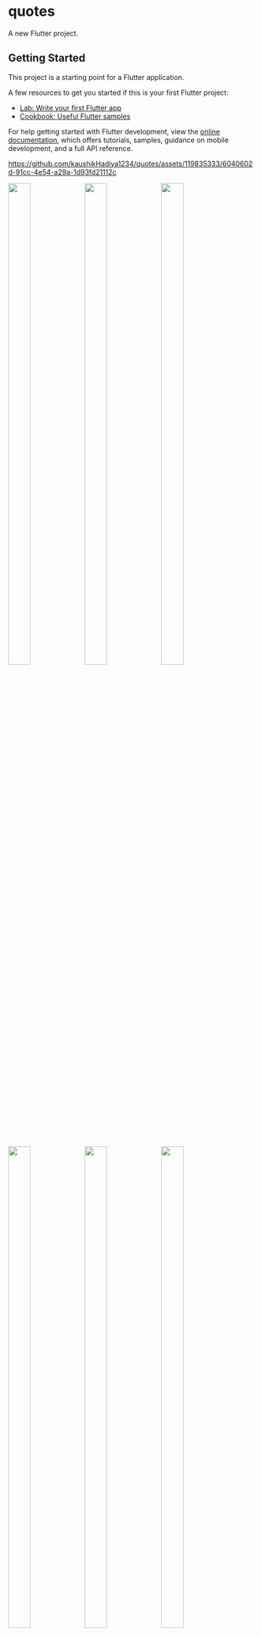 # quotes

A new Flutter project.

## Getting Started

This project is a starting point for a Flutter application.

A few resources to get you started if this is your first Flutter project:

- [Lab: Write your first Flutter app](https://docs.flutter.dev/get-started/codelab)
- [Cookbook: Useful Flutter samples](https://docs.flutter.dev/cookbook)

For help getting started with Flutter development, view the
[online documentation](https://docs.flutter.dev/), which offers tutorials,
samples, guidance on mobile development, and a full API reference.

<p>



https://github.com/kaushikHadiya1234/quotes/assets/119835333/6040602d-91cc-4e54-a29a-1d93fd21112c






<img src="https://github.com/kaushikHadiya1234/quotes/assets/119835333/78b7d69b-34b5-4534-891e-8498eb830d69" height="50%" width="30%">
<img src="https://github.com/kaushikHadiya1234/quotes/assets/119835333/ae57039f-5d26-4aff-a8e2-25348580439f" height="50%" width="30%">
<img src="https://github.com/kaushikHadiya1234/quotes/assets/119835333/6911fab4-2a9e-4ae5-9aa3-b88d6c358926" height="50%" width="30%">
<img src="https://github.com/kaushikHadiya1234/quotes/assets/119835333/0a789b03-e975-42aa-8055-16924da2145f" height="50%" width="30%">
<img src="https://github.com/kaushikHadiya1234/quotes/assets/119835333/be3fee96-ec2a-4903-815b-156aca9a7b42" height="50%" width="30%">
<img src="https://github.com/kaushikHadiya1234/quotes/assets/119835333/ac9cd219-176e-4e0d-8a18-82513be16c31" height="50%" width="30%">
<img src="https://github.com/kaushikHadiya1234/quotes/assets/119835333/2bb38803-bde4-42bf-9190-c426120ac38c" height="50%" width="30%">
<img src="https://github.com/kaushikHadiya1234/quotes/assets/119835333/85b71c78-a457-4a6c-a7f7-0103616f104c" height="50%" width="30%">
  
</p>
